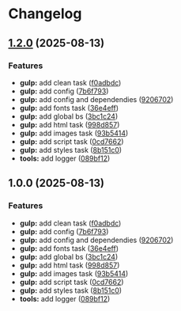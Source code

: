 # Changelog

## [1.2.0](https://github.com/midhey/builder/compare/v1.1.0...v1.2.0) (2025-08-13)


### Features

* **gulp:** add clean task ([f0adbdc](https://github.com/midhey/builder/commit/f0adbdcedf1e3f19621dd774be09bf235f8daa75))
* **gulp:** add config ([7b6f793](https://github.com/midhey/builder/commit/7b6f7934780a8552d6222a7c7914d670db907796))
* **gulp:** add config and dependendies ([9206702](https://github.com/midhey/builder/commit/9206702aae8679b5438ddd37348fa0f7865887a8))
* **gulp:** add fonts task ([36e4eff](https://github.com/midhey/builder/commit/36e4eff5da99d44acfca0af42c5950922a780288))
* **gulp:** add global bs ([3bc1c24](https://github.com/midhey/builder/commit/3bc1c2407ed74c4847c4dd235fce90cb77ccad98))
* **gulp:** add html task ([998d857](https://github.com/midhey/builder/commit/998d857fa1fbec88d1d31784e543f93ed088b854))
* **gulp:** add images task ([93b5414](https://github.com/midhey/builder/commit/93b541439944d62c632fc5f62fa7069053c1e14b))
* **gulp:** add script task ([0cd7662](https://github.com/midhey/builder/commit/0cd76625d2fe30ed812fc6f455edc2a5d7ffc98f))
* **gulp:** add styles task ([8b151c0](https://github.com/midhey/builder/commit/8b151c081f35d169f144a1e6dd1dc8ccfbe9beaf))
* **tools:** add logger ([089bf12](https://github.com/midhey/builder/commit/089bf122e55563f6725a6698714c49f37b092042))

## 1.0.0 (2025-08-13)


### Features

* **gulp:** add clean task ([f0adbdc](https://github.com/midhey/builder/commit/f0adbdcedf1e3f19621dd774be09bf235f8daa75))
* **gulp:** add config ([7b6f793](https://github.com/midhey/builder/commit/7b6f7934780a8552d6222a7c7914d670db907796))
* **gulp:** add config and dependendies ([9206702](https://github.com/midhey/builder/commit/9206702aae8679b5438ddd37348fa0f7865887a8))
* **gulp:** add fonts task ([36e4eff](https://github.com/midhey/builder/commit/36e4eff5da99d44acfca0af42c5950922a780288))
* **gulp:** add global bs ([3bc1c24](https://github.com/midhey/builder/commit/3bc1c2407ed74c4847c4dd235fce90cb77ccad98))
* **gulp:** add html task ([998d857](https://github.com/midhey/builder/commit/998d857fa1fbec88d1d31784e543f93ed088b854))
* **gulp:** add images task ([93b5414](https://github.com/midhey/builder/commit/93b541439944d62c632fc5f62fa7069053c1e14b))
* **gulp:** add script task ([0cd7662](https://github.com/midhey/builder/commit/0cd76625d2fe30ed812fc6f455edc2a5d7ffc98f))
* **gulp:** add styles task ([8b151c0](https://github.com/midhey/builder/commit/8b151c081f35d169f144a1e6dd1dc8ccfbe9beaf))
* **tools:** add logger ([089bf12](https://github.com/midhey/builder/commit/089bf122e55563f6725a6698714c49f37b092042))
